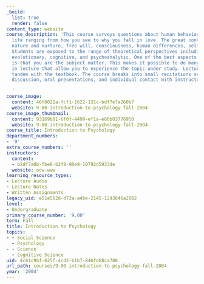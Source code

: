 ```yaml
---
_build:
  list: true
  render: false
content_type: website
course_description: 'This course surveys questions about human behavior and mental
  life ranging from how you see to why you fall in love. The great controversies:
  nature and nurture, free will, consciousness, human differences, self and society.
  Students are exposed to the range of theoretical perspectives including biological,
  evolutionary, cognitive, and psychoanalytic. One of the best aspects of Psychology
  is that you are the subject matter. This makes it possible to do many demonstrations
  in lecture that allow you to experience the topic under study. Lectures work in
  tandem with the textbook. The course breaks into small recitations sections to allow
  discussion, oral presentations, and individual contact with instructors.

  '
course_image:
  content: 46f8021a-fcf1-1622-131c-bdf7e7a260b7
  website: 9-00-introduction-to-psychology-fall-2004
course_image_thumbnail:
  content: 93169b81-6f0f-4499-ef1a-e86b03776950
  website: 9-00-introduction-to-psychology-fall-2004
course_title: Introduction to Psychology
department_numbers:
- '9'
extra_course_numbers: ''
instructors:
  content:
  - b2df7a0b-fbe8-b2f8-90e9-10792d5933de
  website: ocw-www
learning_resource_types:
- Lecture Audio
- Lecture Notes
- Written Assignments
legacy_uid: e51e562d-d72a-a4be-2145-12d3846a2082
level:
- Undergraduate
primary_course_number: '9.00'
term: Fall
title: Introduction to Psychology
topics:
- - Social Science
  - Psychology
- - Science
  - Cognitive Science
uid: 4c61c9bf-625f-4cd2-b1b7-846fd68ca780
url_path: courses/9-00-introduction-to-psychology-fall-2004
year: '2004'
---
```

